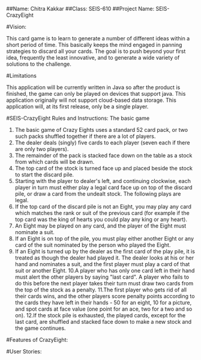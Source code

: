 ##Name: Chitra Kakkar
##Class: SEIS-610
##Project Name: SEIS-CrazyEight 

#Vision:

This card game is to learn to generate a number of different ideas within a short period of time. This 
basically keeps the mind engaged in panning strategies to discard all your cards. The goal is to push beyond your first idea, 
frequently the least innovative, and to generate a wide variety of solutions to the challenge.  

#Limitations

This application will be currently written in Java so after the product is finished, the game can only be played on devices
that support java.  This application originally will not support cloud-based
data storage.  This application will, at its first release, only be a single player.

#SEIS-CrazyEight Rules and Instructions: The basic game

1. The basic game of Crazy Eights uses a standard 52 card pack, or two such packs shuffled together if there are a lot of players. 
2. The dealer deals (singly) five cards to each player (seven each if there are only two players). 
3. The remainder of the pack is stacked face down on the table as a stock from which cards will be drawn. 
4. The top card of the stock is turned face up and placed beside the stock to start the discard pile.
5. Starting with the player to dealer's left, and continuing clockwise, each player in turn must either play a legal card face up on top of the discard pile, or draw a card from    the undealt stock. The following plays are legal.
6. If the top card of the discard pile is not an Eight, you may play any card which matches the rank or suit of the previous card (for example if the top card was the king of      hearts you could play any king or any heart).
7. An Eight may be played on any card, and the player of the Eight must nominate a suit.
8. If an Eight is on top of the pile, you must play either another Eight or any card of the suit nominated by the person who played the Eight.
9. If an Eight is turned up by the dealer as the first card of the play pile, it is treated as though the dealer had played it. The dealer looks at his or her hand and nominates    a suit, and the first player must play a card of that suit or another Eight.
10.A player who has only one card left in their hand must alert the other players by saying "last card". A player who fails to do this before the next player takes their turn      must draw two cards from the top of the stock as a penalty.
11.The first player who gets rid of all their cards wins, and the other players score penalty points according to the cards they have left in their hands - 50 for an eight, 10      for a picture, and spot cards at face value (one point for an ace, two for a two and so on).
12.If the stock pile is exhausted, the played cards, except for the last card, are shuffled and stacked face down to make a new stock and the game continues.

#Features of CrazyEight:

#User Stories:
